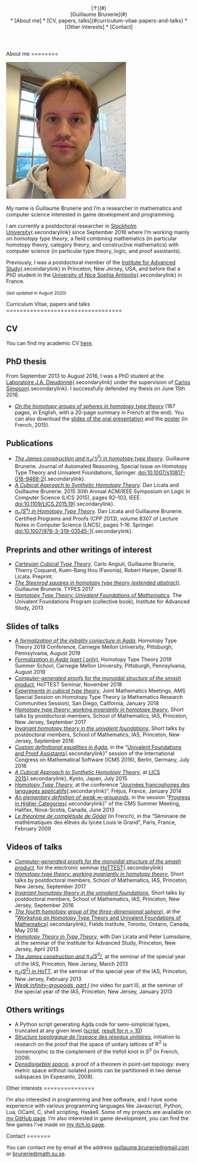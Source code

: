 <header>
<div id="backtotop">[&uarr;](#)</div>

<div id="logo">[Guillaume Brunerie](#)</div>

<div id="navbar">
* [About me]
* [CV, papers, talks](#curriculum-vitae-papers-and-talks)
* [Other interests]
* [Contact]
</div>
</header>

<div id="main">
<section>
About me
========

![](picture.jpg)

My name is Guillaume Brunerie and I’m a researcher in mathematics and computer science interested in
game development and programming.

I am currently a postdoctoral researcher in
[Stockholm University](https://www.math.su.se/english/research/research-groups/research-group-in-mathematical-logic-1.330078){.secondarylink}
since September 2018 where I’m working mainly on *homotopy type theory*, a field combining
mathematics (in particular homotopy theory, category theory, and constructive mathematics) with
computer science (in particular type theory, logic, and proof assistants).

Previously, I was a postdoctoral member of the
[Institute for Advanced Study](https://www.math.ias.edu/){.secondarylink} in Princeton, New Jersey,
USA, and before that a PhD student in the
[University of Nice Sophia Antipolis](http://math.unice.fr/laboratoire/pr%C3%A9sentation-du-laboratoire){.secondarylink}
in France.

<small>(last updated in August 2020)</small>
</section>

<section>
Curriculum Vitae, papers and talks
==================================

CV
--

You can find my academic CV [here](pdf/cv.pdf).

PhD thesis
----------

From September 2013 to August 2016, I was a PhD student at the
[Laboratoire J.A. Dieudonné](http://math.unice.fr/laboratoire/pr%C3%A9sentation-du-laboratoire){.secondarylink}
under the supervision of [Carlos Simpson](http://math.unice.fr/~carlos/){.secondarylink}. I successfully defended my
thesis on June 15th 2016.

* [*On the homotopy groups of spheres in homotopy type theory*](https://arxiv.org/abs/1606.05916)
  (187 pages, in English, with a 20-page summary in French at the end). You can
  also download the [slides of the oral presentation](pdf/soutenance.pdf) and the
  [poster](pdf/poster.pdf) (in French, 2015).


Publications
------------

[comment]: # (Each publication has four lines:)
[comment]: # (Name of the article with link)
[comment]: # (Authors)
[comment]: # (Journal and editor)
[comment]: # (DOI)

* [*The James construction and $\pi_4(\mathbb{S}^3)$ in homotopy type theory*](https://arxiv.org/abs/1710.10307).
  Guillaume Brunerie.
  Journal of Automated Reasoning, Special Issue on Homotopy Type Theory and Univalent Foundations, Springer.
  [doi:10.1007/s10817-018-9468-2](https://doi.org/10.1007/s10817-018-9468-2){.secondarylink}.
* [*A Cubical Approach to Synthetic Homotopy Theory*](pdf/lb15cubicalsynth.pdf).
  Dan Licata and Guillaume Brunerie.
  2015 30th Annual ACM/IEEE Symposium on Logic in Computer Science (LICS 2015), pages 92–103, IEEE.
  [doi:10.1109/LICS.2015.19](https://doi.org/10.1109/LICS.2015.19){.secondarylink}.
* [*$\pi_n(S^n)$ in Homotopy Type Theory*](pdf/lb13cpp.pdf).
  Dan Licata and Guillaume Brunerie.
  Certified Programs and Proofs (CPP 2013), volume 8307 of Lecture Notes in Computer Science (LNCS), pages 1–16. Springer.
  [doi:10.1007/978-3-319-03545-1](https://doi.org/10.1007/978-3-319-03545-1){.secondarylink}.

Preprints and other writings of interest
----------------------------------------

* [*Cartesian Cubical Type Theory*](pdf/cart-cube.pdf). Carlo
  Angiuli, Guillaume Brunerie, Thierry Coquand, Kuen-Bang Hou (Favonia), Robert Harper, Daniel R. Licata. 
  Preprint.
* [*The Steenrod squares in homotopy type theory (extended abstract)*](http://types2017.elte.hu/proc.pdf#page=45).
  Guillaume Brunerie. TYPES 2017
* [*Homotopy Type Theory: Univalent Foundations of Mathematics*](https://homotopytypetheory.org/book/).
  The Univalent Foundations Program (collective book), Institute for Advanced Study, 2013

Slides of talks
---------------

* [*A formalization of the initiality conjecture in Agda*](pdf/initiality.pdf), Homotopy Type Theory
  2019 Conference, Carnegie Mellon University, Pittsburgh, Pennsylvania, August 2019
* [*Formalization in Agda (part I only)*](pdf/SummerSchool1.pdf), Homotopy Type Theory 2019 Summer
  School, Carnegie Mellon University, Pittsburgh, Pennsylvania, August 2019
* [*Computer-generated proofs for the monoidal structure of the smash product*](pdf/monoidalsmashproduct.pdf),
  HoTTEST Seminar, November 2018
* [*Experiments in cubical type theory*](pdf/cubicalexperiments.pdf), Joint Mathematics
  Meetings, AMS Special Session on Homotopy Type Theory (a Mathematics Research Communities
  Session), San Diego, California, January 2018
* [*Homotopy type theory: working invariantly in homotopy theory*](pdf/shorttalk2.pdf), Short talks
  by postdoctoral members, School of Mathematics, IAS, Princeton, New Jersey, September 2017
* [*Invariant homotopy theory in the univalent foundations*](pdf/shorttalk.pdf), Short talks by
  postdoctoral members, School of Mathematics, IAS, Princeton, New Jersey, September 2016
* [*Custom definitional equalities in Agda*](pdf/talkicms.pdf), in the
  “[Univalent Foundations and Proof Assistants](https://icms2016unimath.github.io/mainpage){.secondarylink}”
  session of the International Congress on Mathematical Software (ICMS 2016), Berlin, Germany, July 2016
* [*A Cubical Approach to Synthetic Homotopy Theory*](pdf/lics15.pdf), at
  [LICS 2015](http://lics.rwth-aachen.de/lics15/){.secondarylink}, Kyoto, Japan, July 2015
* [*Homotopy Type Theory*](pdf/talkJFLA.pdf), at the conference
  “[Journées francophones des languages applicatifs](http://jfla.inria.fr/2014/){.secondarylink}”,
  Fréjus, France, January 2014
* [*An elementary definition of weak $\infty$-groupoids*](pdf/cmssm13.pdf), in the session
  “[Progress in Higher Categories](https://cms.math.ca/Events/summer13/sessions_scientific#pih){.secondarylink}”
  of the CMS Summer Meeting, Halifax, Nova-Scotia, Canada, June 2013
* [*Le théorème de complétude de Gödel*](pdf/TheoremeDeCompletude.pdf) (in French), in the
  “Séminaire de mathématiques des élèves du lycée Louis le Grand”, Paris, France, February 2009

Videos of talks
---------------

* [*Computer-generated proofs for the monoidal structure of the smash product*](https://youtu.be/JEUvWyd1mTk), for the
  electronic seminar [HoTTEST](https://www.uwo.ca/math/faculty/kapulkin/seminars/hottest.html){.secondarylink}
* [*Homotopy type theory: working invariantly in homotopy theory*](https://video.ias.edu/postdoc/2017/0926-GuillaumeBrunerie),
  Short talks by postdoctoral members, School of Mathematics, IAS, Princeton, New Jersey, September 2017
* [*Invariant homotopy theory in the univalent foundations*](https://video.ias.edu/shorttalks/2016/0928-GuillaumeBrunerie),
  Short talks by postdoctoral members, School of Mathematics, IAS, Princeton, New Jersey, September 2016
* [*The fourth homotopy group of the three-dimensional sphere*](http://www.fields.utoronto.ca/video-archive/2016/05/2012-15042)),
  at the
  “[Workshop on Homotopy Type Theory and Univalent Foundations of Mathematics](http://www.fields.utoronto.ca/activities/15-16/homotopy-type){.secondarylink},
 Fields Institute, Toronto, Ontario, Canada, May 2016
* [*Homotopy Theory in Type Theory*](https://video.ias.edu/univalent/1213/0411-HomotopyGroup), with
  Dan Licata and Peter Lumsdaine, at the seminar of the Institute for Advanced Study, Princeton, New
  Jersey, April 2013
* [*The James construction and $\pi_4(S^3)$*](https://video.ias.edu/univalent/1213/0327-GuillaumeBrunerie),
  at the seminar of the special year of the IAS, Princeton, New Jersey, March 2013
* [*$\pi_2(S^2)$ in HoTT*](https://video.ias.edu/univalent/1213/0220-GuillaumeBrunerie),
  at the seminar of the special year of the IAS, Princeton, New Jersey, February 2013
* [*Weak infinity-groupoids, part I*](https://video.ias.edu/1213/univalent/0130-GuillaumeBrunerie)
  (no video for part II), at the seminar of the special year of the IAS, Princeton, New Jersey,
  January 2013

Others writings
---------------

- A Python script generating Agda code for semi-simplicial types, truncated at any given
  level ([script](other/semisimplicial.py), [result for $n=10$](other/semisimplicial10.txt))
- [*Structure topologique de l’espace des réseaux unitaires*](pdf/TIPEvENS.pdf), initiation to
  research on the proof that the space of unitary lattices of $\mathbb{R}^2$ is homemorphic to the
  complement of the trefoil knot in $S^3$ (in French, 2009).
- [*Densdisigeblaj spacoj*](pdf/densdisigeblajspacoj.pdf), a proof of a theorem in point-set
  topology: every metric space without isolated points can be partitioned in two dense subspaces (in
  Esperanto, 2008).
</section>

<section>
Other interests
===============

I’m also interested in programming and free software, and I have some experience with various
programming languages like Javascript, Python, Lua, OCaml, C, shell scripting, Haskell. Some of my
projects are available on [my GitHub page](https://github.com/guillaumebrunerie). I’m also
interested in game development, you can find the few games I’ve made on [my itch.io
page](https://latcarf.itch.io).
</section>

<section>
Contact
=======

You can contact me by email at the address <guillaume.brunerie@gmail.com> or <brunerie@math.su.se>.
</section>
</div>
